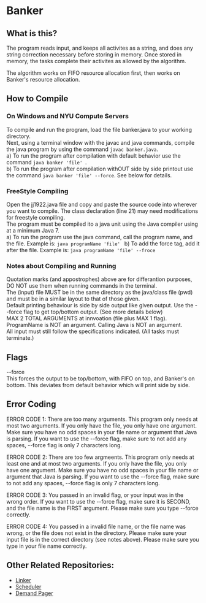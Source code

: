 # Banker

## What is this?

The program reads input, and keeps all activites as a string, and does any string correction necessary before storing in memory. Once stored in memory, the tasks complete their activites as allowed by the algorithm.

The algorithm works on FIFO resource allocation first, then works on Banker's resource allocation.

## How to Compile

### On  Windows and NYU Compute Servers
To compile and run the program, load the file banker.java to your working directory.  
Next, using a terminal window with the javac and java commands, compile the java program by using the command `javac banker.java`.  
a) To run the program after compilation with default behavior use the command `java banker 'file' `.  
b) To run the program after compilation withOUT side by side printout use the command `java banker 'file' --force`. See below for details.  

### FreeStyle Compiling
Open the jj1922.java file and copy and paste the source code into wherever you want to compile. 
The class declaration (line 21) may need modifications for freestyle compiling.  
The program must be compiled ito a java unit using the Java compiler using at a minimum Java 7.  
a) To run the program use the java command, call the program name, and the file.
    Example is: `java programName 'file' `
b) To add the force tag, add it after the file.
    Example is: `java programName 'file' --froce`

### Notes about Compiling and Running
Quotation marks (and appostrophes) above are for differantion purposes, DO NOT use them when running commands in the terminal.  
The (input) file MUST be in the same directory as the java/class file (pwd) and must be in a similar layout to that of those given.  
Default printing behaviour is side by side output like given output. Use the --force flag to get top/bottom output. (See more details below)  
MAX 2 TOTAL ARGUMENTS at innvoation (file plus MAX 1 flag). ProgramName is NOT an argument. Calling Java is NOT an argument.  
All input must still follow the specifications indicated. (All tasks must terminate.)  

## Flags
--force 	
This forces the output to be top/bottom, with FIFO on top, and Banker's on bottom. This deviates from default behavior which will print side by side.

## Error Coding
ERROR CODE 1: There are too many arguments. This program only needs at most two arguments. If you only have the file, you only have one argument. Make sure you have no odd spaces in your file name or argument that Java is parsing. If you want to use the --force flag, make sure to not add any spaces, --force flag is only 7 characters long.

ERROR CODE 2: There are too few argmeents. This program only needs at least one and at most two arguments. If you only have the file, you only have one argument. Make sure you have no odd spaces in your file name or argument that Java is parsing. If you want to use the --force flag, make sure to not add any spaces, --force flag is only 7 characters long.

ERROR CODE 3: You passed in an invalid flag, or your input was in the wrong order. If you want to use the --force flag, make sure it is SECOND, and the file name is the FIRST argument. Please make sure you type --force correctly.

ERROR CODE 4: You passed in a invalid file name, or the file name was wrong, or the file does not exist in the directory. Please make sure your input file is in the correct directory (see notes above). Please make sure you type in your file name correctly.

## Other Related Repositories:
* [Linker](https://github.com/tojimjiang/systems-linker)  
* [Scheduler](https://github.com/tojimjiang/systems-scheduler)  
* [Demand Pager](https://github.com/tojimjiang/systems-pager)  